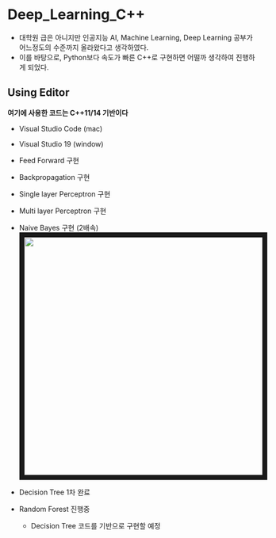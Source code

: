 # Deep_Learning_C++

- 대학원 급은 아니지만 인공지능 AI, Machine Learning, Deep Learning 공부가 어느정도의 수준까지 올라왔다고 생각하였다.
- 이를 바탕으로, Python보다 속도가 빠른 C++로 구현하면 어떨까 생각하여 진행하게 되었다.



## Using Editor
**여기에 사용한 코드는 C++11/14 기반이다**
- Visual Studio Code   (mac)
- Visual Studio 19     (window)



- Feed Forward 구현
- Backpropagation 구현
- Single layer Perceptron 구현
- Multi layer Perceptron 구현
- Naive Bayes 구현 (2배속)
<a href="https://www.youtube.com/embed/uhv_9Mhi-Q4" target="_blank"><img src="https://user-images.githubusercontent.com/63298243/93894335-9300a180-fd29-11ea-811e-b8c80c88106e.png" width="854" height="480" border="10" /></a>

- Decision Tree 1차 완료

- Random Forest 진행중
    - Decision Tree 코드를 기반으로 구현할 예정